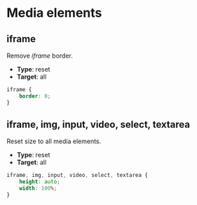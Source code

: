 # Media elements

## iframe

Remove *iframe* border.

* **Type**: reset
* **Target**: all

```css
iframe {
	border: 0;
}
```

## iframe, img, input, video, select, textarea

Reset size to all media elements.

* **Type**: reset
* **Target**: all

```css
iframe, img, input, video, select, textarea {
	height: auto;
	width: 100%;
}
```